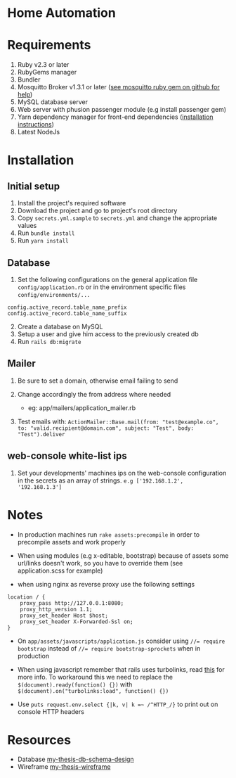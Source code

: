 # Home Automation

# Requirements

1. Ruby v2.3 or later
2. RubyGems manager
3. Bundler
4. Mosquitto Broker v1.3.1 or later ([see mosquitto ruby gem on github for help](https://github.com/xively/mosquitto))
5. MySQL database server
6. Web server with phusion passenger module (e.g install passenger gem)
7. Yarn dependency manager for front-end dependencies ([installation instructions](https://yarnpkg.com/en/docs/install))
8. Latest NodeJs

# Installation

## Initial setup

1. Install the project's required software
2. Download the project and go to project's root directory
3. Copy `secrets.yml.sample` to `secrets.yml` and change the appropriate values
4. Run `bundle install`
5. Run `yarn install`

## Database

1. Set the following configurations on the general application file `config/application.rb` or in the environment specific files `config/environments/...`
```
config.active_record.table_name_prefix
config.active_record.table_name_suffix
```

2. Create a database on MySQL
3. Setup a user and give him access to the previously created db
4. Run `rails db:migrate`

## Mailer

1. Be sure to set a domain, otherwise email failing to send

2. Change accordingly the from address where needed
	+ eg: app/mailers/application_mailer.rb

3. Test emails with:
`ActionMailer::Base.mail(from: "test@example.co", to: "valid.recipient@domain.com", subject: "Test", body: "Test").deliver`

## web-console white-list ips

1. Set your developments' machines ips on the web-console configuration in the secrets as an array of strings. `e.g ['192.168.1.2', '192.168.1.3']`

# Notes

+ In production machines run `rake assets:precompile` in order to precompile assets and work properly

+ When using modules (e.g x-editable, bootstrap) because of assets some url/links doesn't work, so you have to override them (see application.scss for example)

+ when using nginx as reverse proxy use the following settings

```
location / {
    proxy_pass http://127.0.0.1:8080;
    proxy_http_version 1.1;
    proxy_set_header Host $host;
    proxy_set_header X-Forwarded-Ssl on;
}
```

+ On `app/assets/javascripts/application.js` consider using `//= require bootstrap` instead of `//= require bootstrap-sprockets` when in production

+ When using javascript remember that rails uses turbolinks,
read [this](http://guides.rubyonrails.org/working_with_javascript_in_rails.html#page-change-events)
for more info. To workaround this we need to replace the `$(document).ready(function() {})` 
with `$(document).on("turbolinks:load", function() {})`
+ Use `puts request.env.select {|k, v| k =~ /^HTTP_/}` to print out on console HTTP headers

# Resources

+ Database [my-thesis-db-schema-design](https://dbdesigner.net/designer/schema/54771)
+ Wireframe [my-thesis-wireframe](https://app.mockflow.com/index.jsp?editor=on&publicid=Da8f54e4c4cd2adeb757a8f5723ca6d64&projectid=D09b31f58b04a901571e0d79f7f8e17c0&perm=Owner&template=)

